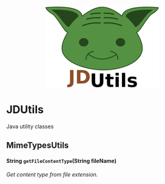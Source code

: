 <p align="center">
  <img src="docs/logo/JDUtils.png" alt="JDUtils">
</p>

# JDUtils
Java utility classes

## MimeTypesUtils

#### String `getFileContentType`(String fileName)

*Get content type from file extension.*
